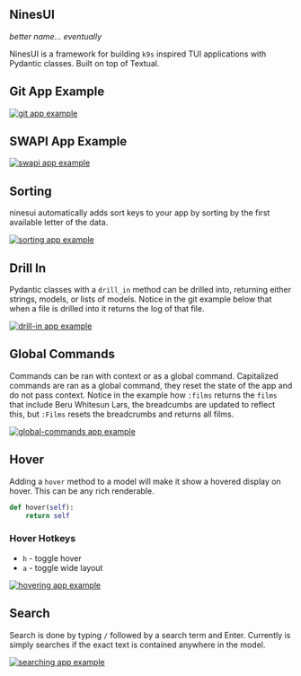 ## NinesUI

_better name... eventually_

NinesUI is a framework for building `k9s` inspired TUI applications with
Pydantic classes.  Built on top of Textual.

## Git App Example

[![git app example](https://ninesui.waylonwalker.com/gitnine.gif)](https://ninesui.waylonwalker.com/gitnine.mp4)


## SWAPI App Example

[![swapi app example](https://ninesui.waylonwalker.com/swapi.gif)](https://ninesui.waylonwalker.com/swapi.mp4)

## Sorting

ninesui automatically adds sort keys to your app by sorting by the first
available letter of the data.

[![sorting app example](https://ninesui.waylonwalker.com/sort.gif)](https://ninesui.waylonwalker.com/sort.mp4)

## Drill In

Pydantic classes with a `drill_in` method can be drilled into, returning either
strings, models, or lists of models.  Notice in the git example below that when
a file is drilled into it returns the log of that file.

[![drill-in app example](https://ninesui.waylonwalker.com/drill-in.gif)](https://ninesui.waylonwalker.com/drill-in.mp4)

## Global Commands

Commands can be ran with context or as a global command.  Capitalized commands
are ran as a global command, they reset the state of the app and do not pass
context.  Notice in the example how `:films` returns the `films` that include
Beru Whitesun Lars, the breadcumbs are updated to reflect this, but `:Films`
resets the breadcrumbs and returns all films.

[![global-commands app example](https://ninesui.waylonwalker.com/global-commands.gif)](https://ninesui.waylonwalker.com/global-commands.mp4)

## Hover

Adding a `hover` method to a model will make it show a hovered display on
hover.  This can be any rich renderable.

``` python
def hover(self):
    return self
```

### Hover Hotkeys

* `h` - toggle hover
* `a` - toggle wide layout

[![hovering app example](https://ninesui.waylonwalker.com/hover.gif)](https://ninesui.waylonwalker.com/hover.mp4)

## Search

Search is done by typing `/` followed by a search term and Enter.  Currently is
simply searches if the exact text is contained anywhere in the model.

[![searching app example](https://ninesui.waylonwalker.com/searchv2.gif)](https://ninesui.waylonwalker.com/searchv2.mp4)
